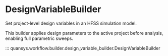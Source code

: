 # DesignVariableBuilder

Set project-level design variables in an HFSS simulation model.

This builder applies design parameters to the active project before analysis,
enabling full parametric sweeps.

::: quansys.workflow.builder.design_variable_builder.DesignVariableBuilder